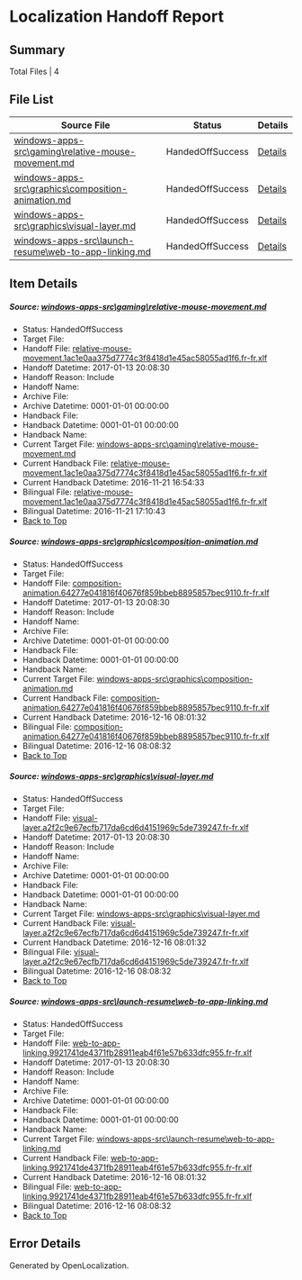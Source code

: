 # <a name='report-top'></a> Localization Handoff Report

## Summary
 Total Files | 4

## File List
 Source File | Status | Details 
 ----------- | ------ | ------- 
 [windows-apps-src\gaming\relative-mouse-movement.md](https://cpubwin.visualstudio.com/windows-uwp/_git/windows-uwp/commit/4c33e1379b7fd4e72c947f9a497b4d9c554b3750?path=windows-apps-src%2Fgaming%2Frelative-mouse-movement.md&_a=contents) | HandedOffSuccess | [Details](#b6150aa515478862076c571a16658aba3ac99b433582)
 [windows-apps-src\graphics\composition-animation.md](https://cpubwin.visualstudio.com/windows-uwp/_git/windows-uwp/commit/4c33e1379b7fd4e72c947f9a497b4d9c554b3750?path=windows-apps-src%2Fgraphics%2Fcomposition-animation.md&_a=contents) | HandedOffSuccess | [Details](#c513ad302369621d45fa8526891f62d55e5306134316)
 [windows-apps-src\graphics\visual-layer.md](https://cpubwin.visualstudio.com/windows-uwp/_git/windows-uwp/commit/4c33e1379b7fd4e72c947f9a497b4d9c554b3750?path=windows-apps-src%2Fgraphics%2Fvisual-layer.md&_a=contents) | HandedOffSuccess | [Details](#c1d16edd8d95ec4dda058d2dc9d789dfacb8fcff4355)
 [windows-apps-src\launch-resume\web-to-app-linking.md](https://cpubwin.visualstudio.com/windows-uwp/_git/windows-uwp/commit/e47e6652a4074f28aea990a38fbd1705ff9b6a28?path=windows-apps-src%2Flaunch-resume%2Fweb-to-app-linking.md&_a=contents) | HandedOffSuccess | [Details](#ce84071917602a313d29b53b06f5659254aa62784829)

## Item Details
##### <a name='b6150aa515478862076c571a16658aba3ac99b433582'></a> Source: [windows-apps-src\gaming\relative-mouse-movement.md](https://cpubwin.visualstudio.com/windows-uwp/_git/windows-uwp/commit/4c33e1379b7fd4e72c947f9a497b4d9c554b3750?path=windows-apps-src%2Fgaming%2Frelative-mouse-movement.md&_a=contents)
* Status: HandedOffSuccess
* Target File: 
* Handoff File: [relative-mouse-movement.1ac1e0aa375d7774c3f8418d1e45ac58055ad1f6.fr-fr.xlf](https://cpubwin.visualstudio.com/windows-uwp/_git/WDCLib.handoff/commit/aea0e68f1ec6b0f2187a31504a0f725bddc31332?path=ol-handoff%2Fcpubwin%2Fwindows-uwp.fr-fr%2Fmaster%2Frelative-mouse-movement.1ac1e0aa375d7774c3f8418d1e45ac58055ad1f6.fr-fr.xlf&_a=contents)
* Handoff Datetime: 2017-01-13 20:08:30
* Handoff Reason: Include
* Handoff Name: 
* Archive File: 
* Archive Datetime: 0001-01-01 00:00:00
* Handback File: 
* Handback Datetime: 0001-01-01 00:00:00
* Handback Name: 
* Current Target File: [windows-apps-src\gaming\relative-mouse-movement.md](https://cpubwin.visualstudio.com/windows-uwp/_git/windows-uwp.fr-fr/commit/b499722b387bb5bf9961078746547751e280aace?path=windows-apps-src%2Fgaming%2Frelative-mouse-movement.md&_a=contents)
* Current Handback File: [relative-mouse-movement.1ac1e0aa375d7774c3f8418d1e45ac58055ad1f6.fr-fr.xlf](https://cpubwin.visualstudio.com/windows-uwp/_git/WDCLib.handback/commit/a2b58f321961fe8e5a80c86cd6d53f983c3d6f0e?path=ol-handback%2Fcpubwin%2Fwindows-uwp.fr-fr%2Fmaster%2Frelative-mouse-movement.1ac1e0aa375d7774c3f8418d1e45ac58055ad1f6.fr-fr.xlf&_a=contents)
* Current Handback Datetime: 2016-11-21 16:54:33
* Bilingual File: [relative-mouse-movement.1ac1e0aa375d7774c3f8418d1e45ac58055ad1f6.fr-fr.xlf](https://cpubwin.visualstudio.com/windows-uwp/_git/WDCLib.handback/commit/a2b58f321961fe8e5a80c86cd6d53f983c3d6f0e?path=ol-handback%2Fcpubwin%2Fwindows-uwp.fr-fr%2Fmaster%2Frelative-mouse-movement.1ac1e0aa375d7774c3f8418d1e45ac58055ad1f6.fr-fr.xlf&_a=contents)
* Bilingual Datetime: 2016-11-21 17:10:43
* [Back to Top](#report-top)

##### <a name='c513ad302369621d45fa8526891f62d55e5306134316'></a> Source: [windows-apps-src\graphics\composition-animation.md](https://cpubwin.visualstudio.com/windows-uwp/_git/windows-uwp/commit/4c33e1379b7fd4e72c947f9a497b4d9c554b3750?path=windows-apps-src%2Fgraphics%2Fcomposition-animation.md&_a=contents)
* Status: HandedOffSuccess
* Target File: 
* Handoff File: [composition-animation.64277e041816f40676f859bbeb8895857bec9110.fr-fr.xlf](https://cpubwin.visualstudio.com/windows-uwp/_git/WDCLib.handoff/commit/aea0e68f1ec6b0f2187a31504a0f725bddc31332?path=ol-handoff%2Fcpubwin%2Fwindows-uwp.fr-fr%2Fmaster%2Fcomposition-animation.64277e041816f40676f859bbeb8895857bec9110.fr-fr.xlf&_a=contents)
* Handoff Datetime: 2017-01-13 20:08:30
* Handoff Reason: Include
* Handoff Name: 
* Archive File: 
* Archive Datetime: 0001-01-01 00:00:00
* Handback File: 
* Handback Datetime: 0001-01-01 00:00:00
* Handback Name: 
* Current Target File: [windows-apps-src\graphics\composition-animation.md](https://cpubwin.visualstudio.com/windows-uwp/_git/windows-uwp.fr-fr/commit/8f466c2a9ccb8acbd469ac9950f212e3ec68816a?path=windows-apps-src%2Fgraphics%2Fcomposition-animation.md&_a=contents)
* Current Handback File: [composition-animation.64277e041816f40676f859bbeb8895857bec9110.fr-fr.xlf](https://cpubwin.visualstudio.com/windows-uwp/_git/WDCLib.handback/commit/7e524976c8a04eca2be70b1fea18f9f030570cd8?path=ol-handback%2Fcpubwin%2Fwindows-uwp.fr-fr%2Fmaster%2Fcomposition-animation.64277e041816f40676f859bbeb8895857bec9110.fr-fr.xlf&_a=contents)
* Current Handback Datetime: 2016-12-16 08:01:32
* Bilingual File: [composition-animation.64277e041816f40676f859bbeb8895857bec9110.fr-fr.xlf](https://cpubwin.visualstudio.com/windows-uwp/_git/WDCLib.handback/commit/7e524976c8a04eca2be70b1fea18f9f030570cd8?path=ol-handback%2Fcpubwin%2Fwindows-uwp.fr-fr%2Fmaster%2Fcomposition-animation.64277e041816f40676f859bbeb8895857bec9110.fr-fr.xlf&_a=contents)
* Bilingual Datetime: 2016-12-16 08:08:32
* [Back to Top](#report-top)

##### <a name='c1d16edd8d95ec4dda058d2dc9d789dfacb8fcff4355'></a> Source: [windows-apps-src\graphics\visual-layer.md](https://cpubwin.visualstudio.com/windows-uwp/_git/windows-uwp/commit/4c33e1379b7fd4e72c947f9a497b4d9c554b3750?path=windows-apps-src%2Fgraphics%2Fvisual-layer.md&_a=contents)
* Status: HandedOffSuccess
* Target File: 
* Handoff File: [visual-layer.a2f2c9e67ecfb717da6cd6d4151969c5de739247.fr-fr.xlf](https://cpubwin.visualstudio.com/windows-uwp/_git/WDCLib.handoff/commit/aea0e68f1ec6b0f2187a31504a0f725bddc31332?path=ol-handoff%2Fcpubwin%2Fwindows-uwp.fr-fr%2Fmaster%2Fvisual-layer.a2f2c9e67ecfb717da6cd6d4151969c5de739247.fr-fr.xlf&_a=contents)
* Handoff Datetime: 2017-01-13 20:08:30
* Handoff Reason: Include
* Handoff Name: 
* Archive File: 
* Archive Datetime: 0001-01-01 00:00:00
* Handback File: 
* Handback Datetime: 0001-01-01 00:00:00
* Handback Name: 
* Current Target File: [windows-apps-src\graphics\visual-layer.md](https://cpubwin.visualstudio.com/windows-uwp/_git/windows-uwp.fr-fr/commit/8f466c2a9ccb8acbd469ac9950f212e3ec68816a?path=windows-apps-src%2Fgraphics%2Fvisual-layer.md&_a=contents)
* Current Handback File: [visual-layer.a2f2c9e67ecfb717da6cd6d4151969c5de739247.fr-fr.xlf](https://cpubwin.visualstudio.com/windows-uwp/_git/WDCLib.handback/commit/7e524976c8a04eca2be70b1fea18f9f030570cd8?path=ol-handback%2Fcpubwin%2Fwindows-uwp.fr-fr%2Fmaster%2Fvisual-layer.a2f2c9e67ecfb717da6cd6d4151969c5de739247.fr-fr.xlf&_a=contents)
* Current Handback Datetime: 2016-12-16 08:01:32
* Bilingual File: [visual-layer.a2f2c9e67ecfb717da6cd6d4151969c5de739247.fr-fr.xlf](https://cpubwin.visualstudio.com/windows-uwp/_git/WDCLib.handback/commit/7e524976c8a04eca2be70b1fea18f9f030570cd8?path=ol-handback%2Fcpubwin%2Fwindows-uwp.fr-fr%2Fmaster%2Fvisual-layer.a2f2c9e67ecfb717da6cd6d4151969c5de739247.fr-fr.xlf&_a=contents)
* Bilingual Datetime: 2016-12-16 08:08:32
* [Back to Top](#report-top)

##### <a name='ce84071917602a313d29b53b06f5659254aa62784829'></a> Source: [windows-apps-src\launch-resume\web-to-app-linking.md](https://cpubwin.visualstudio.com/windows-uwp/_git/windows-uwp/commit/e47e6652a4074f28aea990a38fbd1705ff9b6a28?path=windows-apps-src%2Flaunch-resume%2Fweb-to-app-linking.md&_a=contents)
* Status: HandedOffSuccess
* Target File: 
* Handoff File: [web-to-app-linking.9921741de4371fb28911eab4f61e57b633dfc955.fr-fr.xlf](https://cpubwin.visualstudio.com/windows-uwp/_git/WDCLib.handoff/commit/aea0e68f1ec6b0f2187a31504a0f725bddc31332?path=ol-handoff%2Fcpubwin%2Fwindows-uwp.fr-fr%2Fmaster%2Fweb-to-app-linking.9921741de4371fb28911eab4f61e57b633dfc955.fr-fr.xlf&_a=contents)
* Handoff Datetime: 2017-01-13 20:08:30
* Handoff Reason: Include
* Handoff Name: 
* Archive File: 
* Archive Datetime: 0001-01-01 00:00:00
* Handback File: 
* Handback Datetime: 0001-01-01 00:00:00
* Handback Name: 
* Current Target File: [windows-apps-src\launch-resume\web-to-app-linking.md](https://cpubwin.visualstudio.com/windows-uwp/_git/windows-uwp.fr-fr/commit/8f466c2a9ccb8acbd469ac9950f212e3ec68816a?path=windows-apps-src%2Flaunch-resume%2Fweb-to-app-linking.md&_a=contents)
* Current Handback File: [web-to-app-linking.9921741de4371fb28911eab4f61e57b633dfc955.fr-fr.xlf](https://cpubwin.visualstudio.com/windows-uwp/_git/WDCLib.handback/commit/7e524976c8a04eca2be70b1fea18f9f030570cd8?path=ol-handback%2Fcpubwin%2Fwindows-uwp.fr-fr%2Fmaster%2Fweb-to-app-linking.9921741de4371fb28911eab4f61e57b633dfc955.fr-fr.xlf&_a=contents)
* Current Handback Datetime: 2016-12-16 08:01:32
* Bilingual File: [web-to-app-linking.9921741de4371fb28911eab4f61e57b633dfc955.fr-fr.xlf](https://cpubwin.visualstudio.com/windows-uwp/_git/WDCLib.handback/commit/7e524976c8a04eca2be70b1fea18f9f030570cd8?path=ol-handback%2Fcpubwin%2Fwindows-uwp.fr-fr%2Fmaster%2Fweb-to-app-linking.9921741de4371fb28911eab4f61e57b633dfc955.fr-fr.xlf&_a=contents)
* Bilingual Datetime: 2016-12-16 08:08:32
* [Back to Top](#report-top)


## Error Details

Generated by OpenLocalization.
